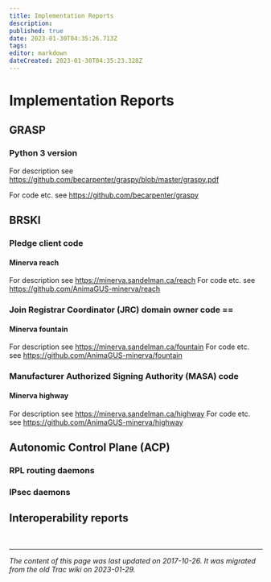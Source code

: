 ```yaml
---
title: Implementation Reports
description: 
published: true
date: 2023-01-30T04:35:26.713Z
tags: 
editor: markdown
dateCreated: 2023-01-30T04:35:23.328Z
---
```



# Implementation Reports 
## GRASP
### Python 3 version
For description see https://github.com/becarpenter/graspy/blob/master/graspy.pdf

For code etc. see https://github.com/becarpenter/graspy

## BRSKI
### Pledge client code
#### Minerva reach
For description see https://minerva.sandelman.ca/reach For code etc. see https://github.com/AnimaGUS-minerva/reach

### Join Registrar Coordinator (JRC) domain owner code ==
#### Minerva fountain
For description see https://minerva.sandelman.ca/fountain For code etc. see https://github.com/AnimaGUS-minerva/fountain

### Manufacturer Authorized Signing Authority (MASA) code
#### Minerva highway
For description see https://minerva.sandelman.ca/highway For code etc. see https://github.com/AnimaGUS-minerva/highway

## Autonomic Control Plane (ACP)
### RPL routing daemons
### IPsec daemons
## Interoperability reports
&nbsp;
&nbsp;
&nbsp;

---

*The content of this page was last updated on 2017-10-26. It was migrated from the old Trac wiki on 2023-01-29.*